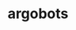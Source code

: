 ---
title: "argobots"
layout: cache
categories: [package, develop]
meta: {"versions": ["1.1"], "compilers": ["gcc@=10.3.0", "gcc@=11.1.0", "gcc@=11.4.0", "gcc@=9.4.0"], "oss": ["sle_hpc15", "ubuntu20.04"], "platforms": ["linux"], "targets": ["aarch64", "neoverse_v1", "ppc64le", "x86_64_v3", "x86_64_v4"], "stacks": ["data-vis-sdk", "e4s", "e4s-arm", "e4s-cray-sles", "e4s-neoverse_v1", "e4s-power", "e4s-rocm-external", "root"], "num_specs": 7, "num_specs_by_stack": {"root": 7, "e4s-cray-sles": 2, "e4s-arm": 1, "e4s-neoverse_v1": 1, "e4s-power": 1, "data-vis-sdk": 1, "e4s": 1, "e4s-rocm-external": 1}}
spec_details: [{"hash": "qu6zvxmanry33pbmwzhjza6xpjqgz3pq", "compiler": "gcc@=10.3.0", "versions": ["1.1"], "os": "sle_hpc15", "platform": "linux", "target": "x86_64_v4", "variants": ["~affinity", "build_system=autotools", "~debug", "+perf", "stackguard=none", "~stackunwind", "~tool", "~valgrind"], "stacks": ["root", "e4s-cray-sles"], "size": "-", "tarball": "https://binaries.spack.io/develop/build_cache/linux-sle_hpc15-x86_64_v4/gcc-10.3.0/argobots-1.1/linux-sle_hpc15-x86_64_v4-gcc-10.3.0-argobots-1.1-qu6zvxmanry33pbmwzhjza6xpjqgz3pq.spack"}, {"hash": "fnictxkjky2d22qikitqbsrc2lwloozk", "compiler": "gcc@=10.3.0", "versions": ["1.1"], "os": "sle_hpc15", "platform": "linux", "target": "x86_64_v4", "variants": ["~affinity", "build_system=autotools", "~debug", "+perf", "stackguard=none", "~stackunwind", "~tool", "~valgrind"], "stacks": ["root", "e4s-cray-sles"], "size": "-", "tarball": "https://binaries.spack.io/develop/build_cache/linux-sle_hpc15-x86_64_v4/gcc-10.3.0/argobots-1.1/linux-sle_hpc15-x86_64_v4-gcc-10.3.0-argobots-1.1-fnictxkjky2d22qikitqbsrc2lwloozk.spack"}, {"hash": "e2wx4n7jr755ck7nwo36pw3eefzkevzp", "compiler": "gcc@=11.4.0", "versions": ["1.1"], "os": "ubuntu20.04", "platform": "linux", "target": "aarch64", "variants": ["~affinity", "build_system=autotools", "~debug", "+perf", "stackguard=none", "~stackunwind", "~tool", "~valgrind"], "stacks": ["e4s-arm", "root"], "size": "-", "tarball": "https://binaries.spack.io/develop/build_cache/linux-ubuntu20.04-aarch64/gcc-11.4.0/argobots-1.1/linux-ubuntu20.04-aarch64-gcc-11.4.0-argobots-1.1-e2wx4n7jr755ck7nwo36pw3eefzkevzp.spack"}, {"hash": "drvwei76zdltpm6bjwtpwlzehytob5bn", "compiler": "gcc@=11.4.0", "versions": ["1.1"], "os": "ubuntu20.04", "platform": "linux", "target": "neoverse_v1", "variants": ["~affinity", "build_system=autotools", "~debug", "+perf", "stackguard=none", "~stackunwind", "~tool", "~valgrind"], "stacks": ["e4s-neoverse_v1", "root"], "size": "-", "tarball": "https://binaries.spack.io/develop/build_cache/linux-ubuntu20.04-neoverse_v1/gcc-11.4.0/argobots-1.1/linux-ubuntu20.04-neoverse_v1-gcc-11.4.0-argobots-1.1-drvwei76zdltpm6bjwtpwlzehytob5bn.spack"}, {"hash": "mkrjub4uyen7hoali3kr63kj2m4cfduv", "compiler": "gcc@=9.4.0", "versions": ["1.1"], "os": "ubuntu20.04", "platform": "linux", "target": "ppc64le", "variants": ["~affinity", "build_system=autotools", "~debug", "+perf", "stackguard=none", "~stackunwind", "~tool", "~valgrind"], "stacks": ["root", "e4s-power"], "size": "-", "tarball": "https://binaries.spack.io/develop/build_cache/linux-ubuntu20.04-ppc64le/gcc-9.4.0/argobots-1.1/linux-ubuntu20.04-ppc64le-gcc-9.4.0-argobots-1.1-mkrjub4uyen7hoali3kr63kj2m4cfduv.spack"}, {"hash": "oyqnvsla5v2nr7xbhyzrxdjqm47cx26k", "compiler": "gcc@=11.1.0", "versions": ["1.1"], "os": "ubuntu20.04", "platform": "linux", "target": "x86_64_v3", "variants": ["~affinity", "build_system=autotools", "~debug", "+perf", "stackguard=none", "~stackunwind", "~tool", "~valgrind"], "stacks": ["data-vis-sdk", "root"], "size": "-", "tarball": "https://binaries.spack.io/develop/build_cache/linux-ubuntu20.04-x86_64_v3/gcc-11.1.0/argobots-1.1/linux-ubuntu20.04-x86_64_v3-gcc-11.1.0-argobots-1.1-oyqnvsla5v2nr7xbhyzrxdjqm47cx26k.spack"}, {"hash": "2bjfim55gkfzjktzwfbimsppajyg3ahc", "compiler": "gcc@=11.4.0", "versions": ["1.1"], "os": "ubuntu20.04", "platform": "linux", "target": "x86_64_v3", "variants": ["~affinity", "build_system=autotools", "~debug", "+perf", "stackguard=none", "~stackunwind", "~tool", "~valgrind"], "stacks": ["e4s", "root", "e4s-rocm-external"], "size": "-", "tarball": "https://binaries.spack.io/develop/build_cache/linux-ubuntu20.04-x86_64_v3/gcc-11.4.0/argobots-1.1/linux-ubuntu20.04-x86_64_v3-gcc-11.4.0-argobots-1.1-2bjfim55gkfzjktzwfbimsppajyg3ahc.spack"}]
---